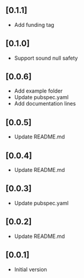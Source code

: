 ## [0.1.1]

* Add funding tag

## [0.1.0] 

* Support sound null safety

## [0.0.6] 

* Add example folder
* Update pubspec.yaml
* Add documentation lines

## [0.0.5] 

* Update README.md

## [0.0.4]

* Update README.md

## [0.0.3]

* Update pubspec.yaml

## [0.0.2]

* Update README.md

## [0.0.1]

* Initial version

